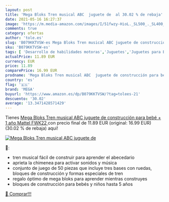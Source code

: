 ```yaml
---
layout: post
title: 'Mega Bloks Tren musical ABC  juguete de  al 30.02 % de rebaja'
date: 2021-05-16 16:27:37
image: 'https://m.media-amazon.com/images/I/51fwzy-HioL._SL500_._SL400_.jpg'
comments: true
category: ofertas
author: 'tole.es'
slug: 'B079KKTVSW-es Mega Bloks Tren musical ABC juguete de construcción para...'
sku: 'B079KKTVSW-es'
tags: [ 'Desarrollo de habilidades motoras','Juguetes','Juguetes para Bebés y primera infancia','Juguetes para apilar y encajar','Juguetes y juegos','bebé','mega', ]
actualPrice: 11.89 EUR
currency: EUR
price: 11.89
comparePrice: 16.99 EUR
prodname: 'Mega Bloks Tren musical ABC  juguete de construcción para bebé + 1 año  Mattel FWK22 '
country: 'es'
flag: '🇪🇸'
brand: 'MEGA'
buyurl: 'https://www.amazon.es/dp/B079KKTVSW/?tag=tolees-21'
descuento: '30.02'
average: '13.3471428571429'
---
```


Tienes [Mega Bloks Tren musical ABC  juguete de construcción para bebé + 1 año  Mattel FWK22 ](https://www.amazon.es/dp/B079KKTVSW/?tag=tolees-21) con precio final de  11.89 EUR (original: 16.99 EUR) (30.02 %  de rebaja) aqui!

[![Mega Bloks Tren musical ABC  juguete de ](https://m.media-amazon.com/images/I/51fwzy-HioL._SL500_._SL400_.jpg)](https://www.amazon.es/dp/B079KKTVSW/?tag=tolees-21)

🔎:

- tren musical fácil de construir para aprender el abecedario
- aprieta la chimenea para activar sonidos y música
- conjunto de juego de 50 piezas que incluye tres bases con ruedas, bloques de construcción y formas especiales de tren
- regalo óptimo de mega bloks para aprender mientras construyes
- bloques de construcción para bebés y niños hasta 5 años

[🛒 Comprar!!!](https://www.amazon.es/dp/B079KKTVSW/?tag=tolees-21)
